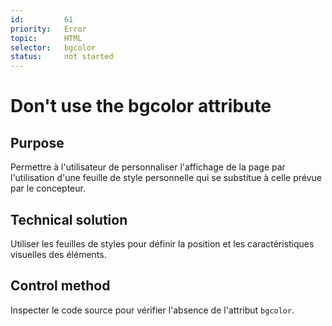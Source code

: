 ```yaml
---
id:         61
priority:   Error
topic:      HTML
selector:   bgcolor
status:     not started
---
```


# Don't use the bgcolor attribute

## Purpose

Permettre à l'utilisateur de personnaliser l'affichage de la page par l'utilisation d'une feuille de style personnelle qui se substitue à celle prévue par le concepteur.

## Technical solution

Utiliser les feuilles de styles pour définir la position et les caractéristiques visuelles des éléments.

## Control method

Inspecter le code source pour vérifier l'absence de l'attribut `bgcolor`.
